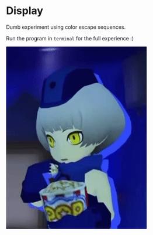 # Display
Dumb experiment using color escape sequences.

Run the program in `terminal` for the full experience :)

![elizabeth gif](https://github.com/WaffleDuffle/Cool-showcase/blob/main/resources/persona-persona3.gif)



